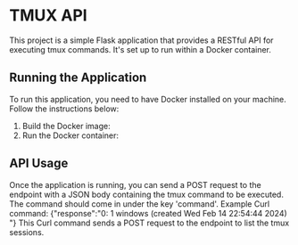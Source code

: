 # TMUX API


This project is a simple Flask application that provides a RESTful API for executing tmux commands. It's set up to run within a Docker container.


## Running the Application

To run this application, you need to have Docker installed on your machine. Follow the instructions below:

1. Build the Docker image:
2. Run the Docker container: 
## API Usage
Once the application is running, you can send a POST request to the  endpoint with a JSON body containing the tmux command to be executed. The command should come in under the key 'command'.
Example Curl command:
{"response":"0: 1 windows (created Wed Feb 14 22:54:44 2024)
"}
This Curl command sends a POST request to the  endpoint to list the tmux sessions.
